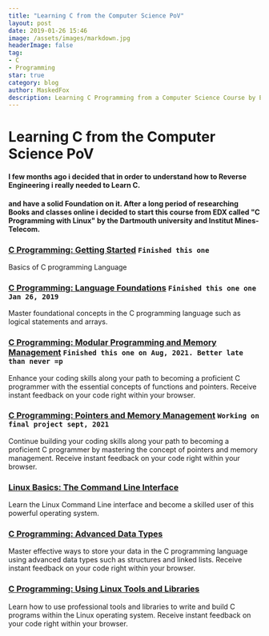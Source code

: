 ```yaml
---
title: "Learning C from the Computer Science PoV"
layout: post
date: 2019-01-26 15:46
image: /assets/images/markdown.jpg
headerImage: false
tag:
- C
- Programming
star: true
category: blog
author: MaskedFox
description: Learning C Programming from a Computer Science Course by EDX
---
```



# Learning C from the Computer Science PoV

#### I few months ago i decided that in order to understand how to Reverse Engineering i really needed to Learn C.

#### and have a solid Foundation on it. After a long period of researching Books and classes online i decided to start this course from EDX called "C Programming with Linux" by the Dartmouth university and Institut Mines-Telecom.

### [C Programming: Getting Started](https://www.edx.org/course/programming-in-c-getting-started) `Finished this one`

Basics of C programming Language

### [C Programming: Language Foundations](https://www.edx.org/course/c-programming-language-foundations) `Finished this one one Jan 26, 2019`

Master foundational concepts in the C programming language such as logical statements and arrays.

### [C Programming: Modular Programming and Memory Management](https://www.edx.org/course/modular-programming-and-memory-management) `Finished this one on Aug, 2021. Better late than never =p`

Enhance your coding skills along your path to becoming a proficient C programmer with the essential concepts of functions and pointers. Receive instant feedback on your code right within your browser.

### [C Programming: Pointers and Memory Management](https://www.edx.org/course/programming-in-c-pointers-and-memory-management) `Working on final project sept, 2021`

Continue building your coding skills along your path to becoming a proficient C programmer by mastering the concept of pointers and memory management. Receive instant feedback on your code right within your browser.

### [Linux Basics: The Command Line Interface](https://www.edx.org/course/programming-in-c-advanced-data-types)

Learn the Linux Command Line interface and become a skilled user of this powerful operating system.

### [C Programming: Advanced Data Types](https://www.edx.org/course/c-programming-advanced-data-types)

Master effective ways to store your data in the C programming language using advanced data types such as structures and linked lists. Receive instant feedback on your code right within your browser.

### [C Programming: Using Linux Tools and Libraries](https://www.edx.org/course/programming-in-c-using-linux-tools-and-libraries)

Learn how to use professional tools and libraries to write and build C programs within the Linux operating system. Receive instant feedback on your code right within your browser.

